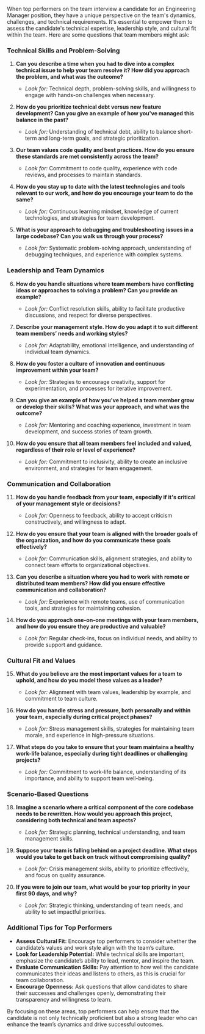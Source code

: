 When top performers on the team interview a candidate for an Engineering Manager position, they have a unique perspective on the team's dynamics, challenges, and technical requirements. It's essential to empower them to assess the candidate's technical expertise, leadership style, and cultural fit within the team. Here are some questions that team members might ask:

### Technical Skills and Problem-Solving

1. **Can you describe a time when you had to dive into a complex technical issue to help your team resolve it? How did you approach the problem, and what was the outcome?**

    - *Look for:* Technical depth, problem-solving skills, and willingness to engage with hands-on challenges when necessary.

2. **How do you prioritize technical debt versus new feature development? Can you give an example of how you've managed this balance in the past?**

    - *Look for:* Understanding of technical debt, ability to balance short-term and long-term goals, and strategic prioritization.

3. **Our team values code quality and best practices. How do you ensure these standards are met consistently across the team?**

    - *Look for:* Commitment to code quality, experience with code reviews, and processes to maintain standards.

4. **How do you stay up to date with the latest technologies and tools relevant to our work, and how do you encourage your team to do the same?**

    - *Look for:* Continuous learning mindset, knowledge of current technologies, and strategies for team development.

5. **What is your approach to debugging and troubleshooting issues in a large codebase? Can you walk us through your process?**

    - *Look for:* Systematic problem-solving approach, understanding of debugging techniques, and experience with complex systems.

### Leadership and Team Dynamics

6. **How do you handle situations where team members have conflicting ideas or approaches to solving a problem? Can you provide an example?**

    - *Look for:* Conflict resolution skills, ability to facilitate productive discussions, and respect for diverse perspectives.

7. **Describe your management style. How do you adapt it to suit different team members’ needs and working styles?**

    - *Look for:* Adaptability, emotional intelligence, and understanding of individual team dynamics.

8. **How do you foster a culture of innovation and continuous improvement within your team?**

    - *Look for:* Strategies to encourage creativity, support for experimentation, and processes for iterative improvement.

9. **Can you give an example of how you've helped a team member grow or develop their skills? What was your approach, and what was the outcome?**

    - *Look for:* Mentoring and coaching experience, investment in team development, and success stories of team growth.

10. **How do you ensure that all team members feel included and valued, regardless of their role or level of experience?**

    - *Look for:* Commitment to inclusivity, ability to create an inclusive environment, and strategies for team engagement.

### Communication and Collaboration

11. **How do you handle feedback from your team, especially if it's critical of your management style or decisions?**

    - *Look for:* Openness to feedback, ability to accept criticism constructively, and willingness to adapt.

12. **How do you ensure that your team is aligned with the broader goals of the organization, and how do you communicate these goals effectively?**

    - *Look for:* Communication skills, alignment strategies, and ability to connect team efforts to organizational objectives.

13. **Can you describe a situation where you had to work with remote or distributed team members? How did you ensure effective communication and collaboration?**

    - *Look for:* Experience with remote teams, use of communication tools, and strategies for maintaining cohesion.

14. **How do you approach one-on-one meetings with your team members, and how do you ensure they are productive and valuable?**

    - *Look for:* Regular check-ins, focus on individual needs, and ability to provide support and guidance.

### Cultural Fit and Values

15. **What do you believe are the most important values for a team to uphold, and how do you model these values as a leader?**

    - *Look for:* Alignment with team values, leadership by example, and commitment to team culture.

16. **How do you handle stress and pressure, both personally and within your team, especially during critical project phases?**

    - *Look for:* Stress management skills, strategies for maintaining team morale, and experience in high-pressure situations.

17. **What steps do you take to ensure that your team maintains a healthy work-life balance, especially during tight deadlines or challenging projects?**

    - *Look for:* Commitment to work-life balance, understanding of its importance, and ability to support team well-being.

### Scenario-Based Questions

18. **Imagine a scenario where a critical component of the core codebase needs to be rewritten. How would you approach this project, considering both technical and team aspects?**

    - *Look for:* Strategic planning, technical understanding, and team management skills.

19. **Suppose your team is falling behind on a project deadline. What steps would you take to get back on track without compromising quality?**

    - *Look for:* Crisis management skills, ability to prioritize effectively, and focus on quality assurance.

20. **If you were to join our team, what would be your top priority in your first 90 days, and why?**

    - *Look for:* Strategic thinking, understanding of team needs, and ability to set impactful priorities.

### Additional Tips for Top Performers

- **Assess Cultural Fit:** Encourage top performers to consider whether the candidate’s values and work style align with the team’s culture.
- **Look for Leadership Potential:** While technical skills are important, emphasize the candidate’s ability to lead, mentor, and inspire the team.
- **Evaluate Communication Skills:** Pay attention to how well the candidate communicates their ideas and listens to others, as this is crucial for team collaboration.
- **Encourage Openness:** Ask questions that allow candidates to share their successes and challenges openly, demonstrating their transparency and willingness to learn.

By focusing on these areas, top performers can help ensure that the candidate is not only technically proficient but also a strong leader who can enhance the team’s dynamics and drive successful outcomes.